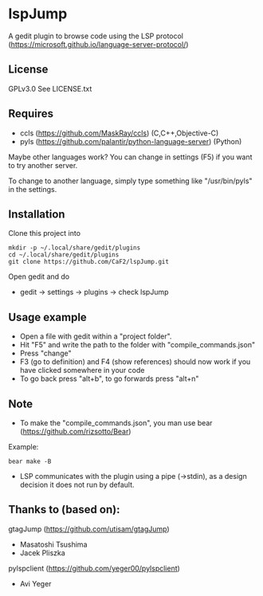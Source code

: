 # lspJump

A gedit plugin to browse code using the LSP protocol (https://microsoft.github.io/language-server-protocol/)

## License

GPLv3.0 See LICENSE.txt

## Requires

* ccls (https://github.com/MaskRay/ccls) (C,C++,Objective-C)
* pyls (https://github.com/palantir/python-language-server) (Python)

Maybe other languages work? You can change in settings (F5) if you want to try another server.

To change to another language, simply type something like "/usr/bin/pyls" in the settings.

## Installation

Clone this project into 

```
mkdir -p ~/.local/share/gedit/plugins
cd ~/.local/share/gedit/plugins
git clone https://github.com/CaF2/lspJump.git
```

Open gedit and do

* gedit -> settings -> plugins -> check lspJump

## Usage example

* Open a file with gedit within a "project folder".
* Hit "F5" and write the path to the folder with "compile_commands.json"
* Press "change"
* F3 (go to definition) and F4 (show references) should now work if you have clicked somewhere in your code
* To go back press "alt+b", to go forwards press "alt+n"

## Note

* To make the "compile_commands.json", you man use bear (https://github.com/rizsotto/Bear)

Example:

```
bear make -B
```

* LSP communicates with the plugin using a pipe (->stdin), as a design decision it does not run by default.

## Thanks to (based on):

gtagJump (https://github.com/utisam/gtagJump)
* Masatoshi Tsushima
* Jacek Pliszka

pylspclient (https://github.com/yeger00/pylspclient)
* Avi Yeger
